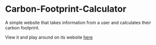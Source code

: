 # Carbon-Footprint-Calculator
A simple website that takes information from a user and calculates their carbon footprint.

View it and play around on its website [here](https://Carbon-Footprint.argentalius.repl.co)
